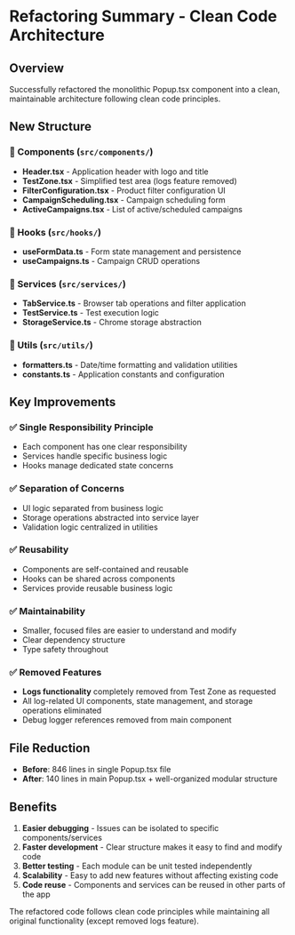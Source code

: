 # Refactoring Summary - Clean Code Architecture

## Overview
Successfully refactored the monolithic Popup.tsx component into a clean, maintainable architecture following clean code principles.

## New Structure

### 📁 Components (`src/components/`)
- **Header.tsx** - Application header with logo and title
- **TestZone.tsx** - Simplified test area (logs feature removed)
- **FilterConfiguration.tsx** - Product filter configuration UI
- **CampaignScheduling.tsx** - Campaign scheduling form
- **ActiveCampaigns.tsx** - List of active/scheduled campaigns

### 📁 Hooks (`src/hooks/`)
- **useFormData.ts** - Form state management and persistence
- **useCampaigns.ts** - Campaign CRUD operations

### 📁 Services (`src/services/`)
- **TabService.ts** - Browser tab operations and filter application
- **TestService.ts** - Test execution logic
- **StorageService.ts** - Chrome storage abstraction

### 📁 Utils (`src/utils/`)
- **formatters.ts** - Date/time formatting and validation utilities
- **constants.ts** - Application constants and configuration

## Key Improvements

### ✅ Single Responsibility Principle
- Each component has one clear responsibility
- Services handle specific business logic
- Hooks manage dedicated state concerns

### ✅ Separation of Concerns
- UI logic separated from business logic
- Storage operations abstracted into service layer
- Validation logic centralized in utilities

### ✅ Reusability
- Components are self-contained and reusable
- Hooks can be shared across components
- Services provide reusable business logic

### ✅ Maintainability
- Smaller, focused files are easier to understand and modify
- Clear dependency structure
- Type safety throughout

### ✅ Removed Features
- **Logs functionality** completely removed from Test Zone as requested
- All log-related UI components, state management, and storage operations eliminated
- Debug logger references removed from main component

## File Reduction
- **Before**: 846 lines in single Popup.tsx file
- **After**: 140 lines in main Popup.tsx + well-organized modular structure

## Benefits
1. **Easier debugging** - Issues can be isolated to specific components/services
2. **Faster development** - Clear structure makes it easy to find and modify code
3. **Better testing** - Each module can be unit tested independently
4. **Scalability** - Easy to add new features without affecting existing code
5. **Code reuse** - Components and services can be reused in other parts of the app

The refactored code follows clean code principles while maintaining all original functionality (except removed logs feature).